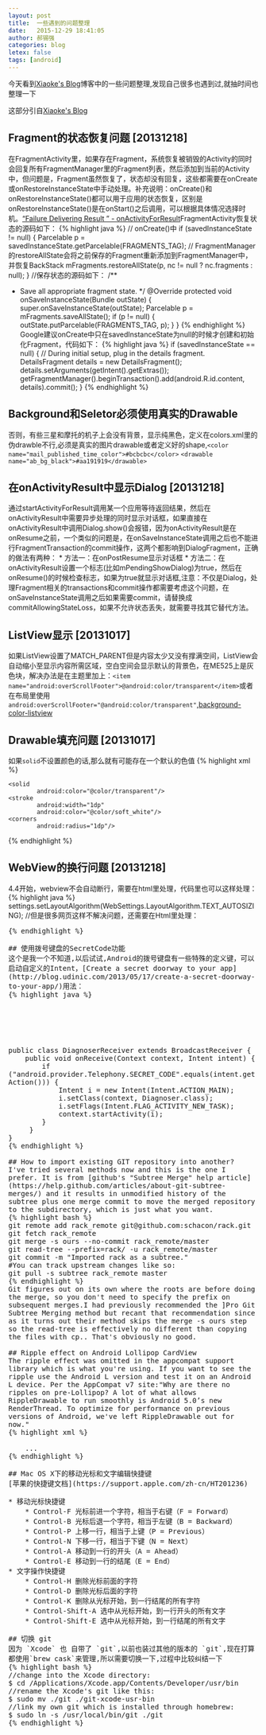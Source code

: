 ```yaml
---
layout: post
title:  一些遇到的问题整理
date:   2015-12-29 18:41:05
author: 郝锡强
categories: blog
letex: false
tags: [android]
---
```

今天看到[Xiaoke's Blog](http://blog.mcxiaoke.com/)博客中的一些问题整理,发现自己很多也遇到过,就抽时间也整理一下
<!-- more -->
这部分引自[Xiaoke's Blog](http://blog.mcxiaoke.com/)
	
## Fragment的状态恢复问题 [20131218]
在FragmentActivity里，如果存在Fragment，系统恢复被销毁的Activity的同时会回复所有FragmentManager里的Fragment列表，然后添加到当前的Activity中，但问题是，Fragment虽然恢复了，状态却没有回复，这些都需要在onCreate或onRestoreInstanceState中手动处理。补充说明：onCreate()和onRestoreInstanceState()都可以用于应用的状态恢复，区别是onRestoreInstanceState()是在onStart()之后调用，可以根据具体情况选择时机。[“Failure Delivering Result ” - onActivityForResult](http://stackoverflow.com/questions/16265733/failure-delivering-result-onactivityforresult)FragmentActivity恢复状态的源码如下：
{% highlight java %}
// onCreate()中
if (savedInstanceState != null) {
	Parcelable p = savedInstanceState.getParcelable(FRAGMENTS_TAG);
	// FragmentManager的restoreAllState会将之前保存的Fragment重新添加到FragmentManager中，并恢复BackStack
	mFragments.restoreAllState(p, nc != null ? nc.fragments : null);
}
//保存状态的源码如下：
/**	
* Save all appropriate fragment state.
*/
@Override
protected void onSaveInstanceState(Bundle outState) {
	super.onSaveInstanceState(outState);
	Parcelable p = mFragments.saveAllState();
	if (p != null) {
    	outState.putParcelable(FRAGMENTS_TAG, p);
	}
}
{% endhighlight %}
Google建议onCreate中只在savedInstanceState为null的时候才创建和初始化Fragment，代码如下：
{% highlight java %}
if (savedInstanceState == null) {
	// During initial setup, plug in the details fragment.
	DetailsFragment details = new DetailsFragment();
	details.setArguments(getIntent().getExtras());
	getFragmentManager().beginTransaction().add(android.R.id.content, details).commit();
}
{% endhighlight %}

## Background和Seletor必须使用真实的Drawable
否则，有些三星和摩托的机子上会没有背景，显示纯黑色，定义在colors.xml里的伪drawble不行,必须是真实的图片drawable或者定义好的shape,`<color name="mail_published_time_color">#bcbcbc</color>`
`<drawable name="ab_bg_black">#aa191919</drawable>`

## 在onActivityResult中显示Dialog [20131218]
通过startActivityForResult调用某一个应用等待返回结果，然后在onActivityResult中需要异步处理的同时显示对话框，如果直接在onActivityResult中调用Dialog.show()会报错，因为onActivityResult是在onResume之前，一个类似的问题是，在onSaveInstanceState调用之后也不能进行FragmentTransaction的commit操作，这两个都影响到DialogFragment，正确的做法有两种：
	* 方法一：在onPostResume显示对话框
	* 方法二：在onActivityResult设置一个标志(比如mPendingShowDialog)为true，然后在onResume()的时候检查标志，如果为true就显示对话框,注意：不仅是Dialog，处理Fragment相关的transactions和commit操作都需要考虑这个问题，在onSaveInstanceState调用之后如果需要commit，请替换成commitAllowingStateLoss，如果不允许状态丢失，就需要寻找其它替代方法。

## ListView显示 [20131017]
如果ListView设置了MATCH_PARENT但是内容太少又没有撑满空间，ListView会自动缩小至显示内容所需区域，空白空间会显示默认的背景色，在ME525上是灰色块，解决办法是在主题里加上：`<item name="android:overScrollFooter">@android:color/transparent</item>`或者在布局里使用`android:overScrollFooter="@android:color/transparent"`,[background-color-listview](http://stackoverflow.com/questions/10655646/background-color-listview)

## Drawable填充问题 [20131017]
如果`solid`不设置颜色的话,那么就有可能存在一个默认的色值
{% highlight xml %}
<shape xmlns:android="http://schemas.android.com/apk/res/android"
       android:shape="rectangle">
   <!--内部用透明色填充-->
    <solid
            android:color="@color/transparent"/>
    <stroke
            android:width="1dp"
            android:color="@color/soft_white"/>
    <corners
            android:radius="1dp"/>
</shape>
{% endhighlight %}

## WebView的换行问题 [20131218]
4.4开始，webview不会自动断行，需要在html里处理，代码里也可以这样处理：
{% highlight java %}
settings.setLayoutAlgorithm(WebSettings.LayoutAlgorithm.TEXT_AUTOSIZING);
//但是很多网页这样不解决问题，还需要在Html里处理：
<pre style="word-wrap: break-word; white-space: pre-wrap;">
{% endhighlight %}

## 使用拨号键盘的SecretCode功能
这个是我一个不知道,以后试试,Android的拨号键盘有一些特殊的定义键，可以启动自定义的Intent，[Create a secret doorway to your app](http://blog.udinic.com/2013/05/17/create-a-secret-doorway-to-your-app/)用法：
{% highlight java %}
<receiver android:name=".receiver.DiagnoserReceiver">
    <intent-filter>
        <action android:name="android.provider.Telephony.SECRET_CODE"/>
        <data android:scheme="android_secret_code" android:host="111222"/>
    </intent-filter>
</receiver>
public class DiagnoserReceiver extends BroadcastReceiver {
	public void onReceive(Context context, Intent intent) {
        if ("android.provider.Telephony.SECRET_CODE".equals(intent.getAction())) {
            Intent i = new Intent(Intent.ACTION_MAIN);
            i.setClass(context, Diagnoser.class);
            i.setFlags(Intent.FLAG_ACTIVITY_NEW_TASK);
            context.startActivity(i);
        }
	 }
}
{% endhighlight %}

## How to import existing GIT repository into another?
I've tried several methods now and this is the one I prefer. It is from [github's "Subtree Merge" help article](https://help.github.com/articles/about-git-subtree-merges/) and it results in unmodified history of the subtree plus one merge commit to move the merged repository to the subdirectory, which is just what you want.
{% highlight bash %}
git remote add rack_remote git@github.com:schacon/rack.git
git fetch rack_remote
git merge -s ours --no-commit rack_remote/master
git read-tree --prefix=rack/ -u rack_remote/master
git commit -m "Imported rack as a subtree."
#You can track upstream changes like so:
git pull -s subtree rack_remote master
{% endhighlight %}
Git figures out on its own where the roots are before doing the merge, so you don't need to specify the prefix on subsequent merges.I had previously recommended the ]Pro Git Subtree Merging method but recant that recommendation since as it turns out their method skips the merge -s ours step so the read-tree is effectively no different than copying the files with cp.. That's obviously no good.

## Ripple effect on Android Lollipop CardView
The ripple effect was omitted in the appcompat support library which is what you're using. If you want to see the ripple use the Android L version and test it on an Android L device. Per the AppCompat v7 site:"Why are there no ripples on pre-Lollipop? A lot of what allows RippleDrawable to run smoothly is Android 5.0’s new RenderThread. To optimize for performance on previous versions of Android, we've left RippleDrawable out for now."
{% highlight xml %}
<android.support.v7.widget.CardView 
	android:layout_width="match_parent"
    android:layout_height="wrap_content"
    android:layout_gravity="center"
    android:foreground="?android:attr/selectableItemBackground"
    android:clickable="true">
    ...
{% endhighlight %}

## Mac OS X下的移动光标和文字编辑快捷键
[苹果的快捷键文档](https://support.apple.com/zh-cn/HT201236)

* 移动光标快捷键
	* Control-F 光标前进一个字符，相当于右键（F = Forward）
	* Control-B 光标后退一个字符，相当于左键（B = Backward）
	* Control-P 上移一行，相当于上键（P = Previous）
	* Control-N 下移一行，相当于下键（N = Next）
	* Control-A 移动到一行的开头（A = Ahead）
	* Control-E 移动到一行的结尾（E = End）
* 文字操作快捷键
	* Control-H 删除光标前面的字符
	* Control-D 删除光标后面的字符
	* Control-K 删除从光标开始，到一行结尾的所有字符
	* Control-Shift-A 选中从光标开始，到一行开头的所有文字
	* Control-Shift-E 选中从光标开始，到一行结尾的所有文字

## 切换 git 
因为 `Xcode` 也 自带了 `git`,以前也装过其他的版本的 `git`,现在打算都使用`brew cask`来管理,所以需要切换一下,过程中比较纠结一下
{% highlight bash %}
//change into the Xcode directory:
$ cd /Applications/Xcode.app/Contents/Developer/usr/bin
//rename the Xcode's git like this:
$ sudo mv ./git ./git-xcode-usr-bin
//link my own git which is installed through homebrew:
$ sudo ln -s /usr/local/bin/git ./git
{% endhighlight %}